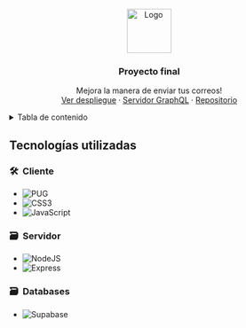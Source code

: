 
<br />
<div align="center">
  <img src="https://cdn.icon-icons.com/icons2/1826/PNG/512/4202116inboxlogosocialsocialmedia-115701_115600.png" alt="Logo" width="80" height="80">
  <h3 align="center">Proyecto final</h3>
  <p align="center">
    Mejora la manera de enviar tus correos!
    <br />
    <a href="https://fastsend.onrender.com/usuarios">Ver despliegue</a>
    ·
    <a href="https://server-graph-final.onrender.com/graphql">Servidor GraphQL</a>
    ·
    <a href="https://github.com/JorgeLReyes/Aplicaciones-Distribuidas/tree/main/Proyecto%20final">Repositorio</a>
  </p>
</div>

<!-- TABLE OF CONTENTS -->
<details>
  <summary>Tabla de contenido</summary>
  <ol>
    <li>
      <a href="#sobre-el-proyecto">Sobre el proyecto</a>
      <ul>
        <li><a href="#tecnologias-usadas">Tecnologias usadas</a></li>
      </ul>
    </li>
  </ol>
</details>

## Tecnologías utilizadas

### 🛠 &nbsp;Cliente
* ![PUG](https://img.shields.io/badge/pug-%23A86454.svg?style=for-the-badge&logo=pug&logoColor=%23443018)&nbsp;
* ![CSS3](https://img.shields.io/badge/css3-%231572B6.svg?style=for-the-badge&logo=css3&logoColor=white)&nbsp;
* ![JavaScript](https://img.shields.io/badge/javascript-%23B3A000.svg?style=for-the-badge&logo=javascript&logoColor=%23F7DF1E)&nbsp;

### 🗃 &nbsp;Servidor 
* ![NodeJS](https://img.shields.io/badge/nodejs-%232B5639.svg?style=for-the-badge&logo=node.js&logoColor=%2368A063)&nbsp;
* ![Express](https://img.shields.io/badge/Express-%23323330.svg?style=for-the-badge&logo=express&logoColor=%21101110)&nbsp;
  
### 🗃 &nbsp;Databases
* ![Supabase](https://img.shields.io/badge/Supabase-%230D4C41.svg?style=for-the-badge&logo=supabase&logoColor=%23199E8A)&nbsp;
